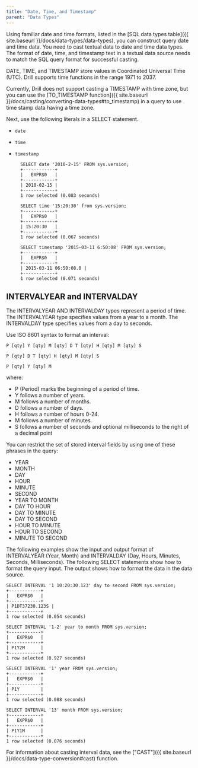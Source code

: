 ```yaml
---
title: "Date, Time, and Timestamp"
parent: "Data Types"
---
```

Using familiar date and time formats, listed in the [SQL data types table]({{ site.baseurl }}/docs/data-types/data-types), you can construct query date and time data. You need to cast textual data to date and time data types. The format of date, time, and timestamp text in a textual data source needs to match the SQL query format for successful casting. 

DATE, TIME, and TIMESTAMP store values in Coordinated Universal Time (UTC). Drill supports time functions in the range 1971 to 2037.

Currently, Drill does not support casting a TIMESTAMP with time zone, but you can use the [TO_TIMESTAMP function]({{ site.baseurl }}/docs/casting/converting-data-types#to_timestamp) in a query to use time stamp data having a time zone.

Next, use the following literals in a SELECT statement. 

* `date`
* `time`
* `timestamp`

        SELECT date '2010-2-15' FROM sys.version;
        +------------+
        |   EXPR$0   |
        +------------+
        | 2010-02-15 |
        +------------+
        1 row selected (0.083 seconds)

        SELECT time '15:20:30' from sys.version;
        +------------+
        |   EXPR$0   |
        +------------+
        | 15:20:30   |
        +------------+
        1 row selected (0.067 seconds)

        SELECT timestamp '2015-03-11 6:50:08' FROM sys.version;
        +------------+
        |   EXPR$0   |
        +------------+
        | 2015-03-11 06:50:08.0 |
        +------------+
        1 row selected (0.071 seconds)

## INTERVALYEAR and INTERVALDAY

The INTERVALYEAR AND INTERVALDAY types represent a period of time. The INTERVALYEAR type specifies values from a year to a month. The INTERVALDAY type specifies values from a day to seconds.

Use ISO 8601 syntax to format an interval:

    P [qty] Y [qty] M [qty] D T [qty] H [qty] M [qty] S

    P [qty] D T [qty] H [qty] M [qty] S

    P [qty] Y [qty] M

where:

* P (Period) marks the beginning of a period of time.
* Y follows a number of years.
* M follows a number of months.
* D follows a number of days.
* H follows a number of hours 0-24.
* M follows a number of minutes.
* S follows a number of seconds and optional milliseconds to the right of a decimal point

You can restrict the set of stored interval fields by using one of these phrases in the query:

* YEAR
* MONTH
* DAY
* HOUR
* MINUTE
* SECOND
* YEAR TO MONTH
* DAY TO HOUR
* DAY TO MINUTE
* DAY TO SECOND
* HOUR TO MINUTE
* HOUR TO SECOND
* MINUTE TO SECOND

The following examples show the input and output format of INTERVALYEAR (Year, Month) and INTERVALDAY (Day, Hours, Minutes, Seconds, Milliseconds). The following SELECT statements show how to format the query input. The output shows how to format the data in the data source.

    SELECT INTERVAL '1 10:20:30.123' day to second FROM sys.version;
    +------------+
    |   EXPR$0   |
    +------------+
    | P1DT37230.123S |
    +------------+
    1 row selected (0.054 seconds)

    SELECT INTERVAL '1-2' year to month FROM sys.version;
    +------------+
    |   EXPR$0   |
    +------------+
    | P1Y2M      |
    +------------+
    1 row selected (0.927 seconds)

    SELECT INTERVAL '1' year FROM sys.version;
    +------------+
    |   EXPR$0   |
    +------------+
    | P1Y        |
    +------------+
    1 row selected (0.088 seconds)

    SELECT INTERVAL '13' month FROM sys.version;
    +------------+
    |   EXPR$0   |
    +------------+
    | P1Y1M      |
    +------------+
    1 row selected (0.076 seconds)

For information about casting interval data, see the ["CAST"]({{ site.baseurl }}/docs/data-type-conversion#cast) function.


